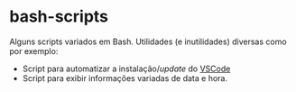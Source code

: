 # bash-scripts

Alguns scripts variados em Bash. Utilidades (e inutilidades) diversas como por exemplo:

* Script para automatizar a instalação/_update_ do [VSCode](https://goo.gl/hynw8w)
* Script para exibir informações variadas de data e hora.